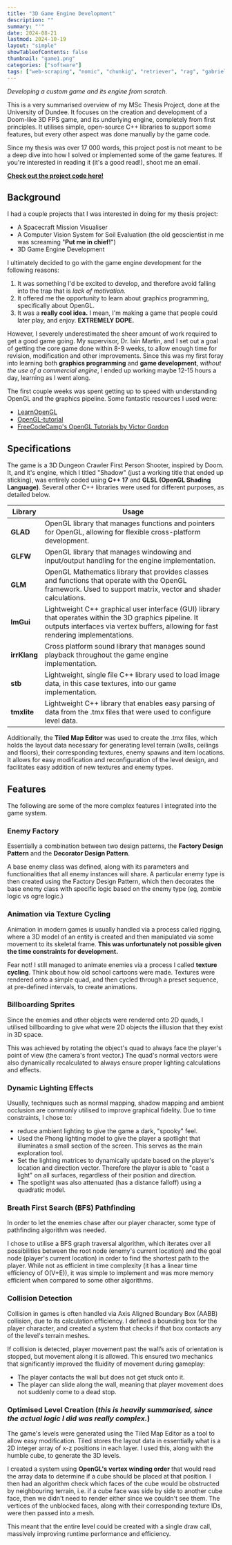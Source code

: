 ```yaml
---
title: "3D Game Engine Development"
description: ""
summary: "'"
date: 2024-08-21
lastmod: 2024-10-19
layout: "simple"
showTableofContents: false
thumbnail: "game1.png"
categories: ["software"]
tags: ["web-scraping", "nomic", "chunkig", "retriever", "rag", "gabriel-garcia-marquez", "llm", "langchain", "chromadb", "retrieval-augmented-generation", "ollama", "llama3-1", "llama3-2"]
---
```


*Developing a custom game and its engine from scratch.*

This is a very summarised overview of my MSc Thesis Project, done at the University of Dundee. It focuses on the creation and development of a Doom-like 3D FPS game, and its underlying engine, completely from first principles. It utilises simple, open-source C++ libraries to support some features, but every other aspect was done manually by the game code.

Since my thesis was over 17 000 words, this project post is not meant to be a deep dive into how I solved or implemented some of the game features. If you're interested in reading it (it's a good read!), shoot me an email.

**[Check out the project code here!](https://github.com/Varendraaa/Shadow)**

## Background

I had a couple projects that I was interested in doing for my thesis project:
- A Spacecraft Mission Visualiser 
- A Computer Vision System for Soil Evaluation (the old geoscientist in me was screaming "**Put me in chief!**")
- 3D Game Engine Development

I ultimately decided to go with the game engine development for the following reasons:
1. It was something I'd be excited to develop, and therefore avoid falling into the trap that is *lack of motivation.*
2. It offered me the opportunity to learn about graphics programming, specifically about OpenGL.
3. It was a **really cool idea.** I mean, I'm making a game that people could later play, and enjoy. **EXTREMELY DOPE.**

However, I severely underestimated the sheer amount of work required to get a good game going. My supervisor, Dr. Iain Martin, and I set out a goal of getting the core game done within 8-9 weeks, to allow enough time for revision, modification and other improvements. Since this was my first foray into learning both **graphics programming** and **game development**, *without the use of a commercial engine*, I ended up working maybe 12-15 hours a day, learning as I went along.

The first couple weeks was spent getting up to speed with understanding OpenGL and the graphics pipeline. Some fantastic resources I used were:
- [LearnOpenGL](https://learnopengl.com)
- [OpenGL-tutorial](https://www.opengl-tutorial.org/)
- [FreeCodeCamp's OpenGL Tutorials by Victor Gordon](https://www.youtube.com/watch?v=45MIykWJ-C4)


## Specifications

The game is a 3D Dungeon Crawler First Person Shooter, inspired by Doom. 
It, and it's engine, which I titled "Shadow" (just a working title that ended up sticking), was entirely coded using **C++ 17** and **GLSL (OpenGL Shading Language)**. Several other C++ libraries were used for different purposes, as detailed below.

| Library       | Usage |
| -----         | ----- |
| **GLAD**      | OpenGL library that manages functions and pointers for OpenGL, allowing for flexible cross-platform development.  |
| **GLFW**      | OpenGL library that manages windowing and input/output handling for the engine implementation.                    |
| **GLM**       | OpenGL Mathematics library that provides classes and functions that operate with the OpenGL framework. Used to support matrix, vector and shader calculations.                                                                                             |
| **ImGui**     | Lightweight C++ graphical user interface (GUI) library that operates within the 3D graphics pipeline. It outputs interfaces via vertex buffers, allowing for fast rendering implementations.                                                          |
| **irrKlang**  | Cross platform sound library that manages sound playback throughout the game engine implementation.                |
| **stb**       | Lightweight, single file C++ library used to load image data, in this case textures, into our game implementation.    |
| **tmxlite**   | Lightweight C++ library that enables easy parsing of data from the .tmx files that were used to configure level data. |

Additionally, the **Tiled Map Editor** was used to create the .tmx files, which holds the layout data necessary for generating level terrain (walls, ceilings and floors), their corresponding textures, enemy spawns and item locations. It allows for easy modification and reconfiguration of the level design, and facilitates easy addition of new textures and enemy types.

## Features
The following are some of the more complex features I integrated into the game system.

### Enemy Factory
Essentially a combination between two design patterns, the **Factory Design Pattern** and the **Decorator Design Pattern**. 

A base enemy class was defined, along with its parameters and functionalities that all enemy instances will share.
A particular enemy type is then created using the Factory Design Pattern, which then decorates the base enemy class with specific logic based on the enemy type (eg, zombie logic vs ogre logic.) 

### Animation via Texture Cycling
Animation in modern games is usually handled via a process called rigging, where a 3D model of an entity is created and then manipulated via some movement to its skeletal frame. **This was unfortunately not possible given the time constraints for development.**

Fear not! I still managed to animate enemies via a process I called **texture cycling**. Think about how old school cartoons were made. Textures were rendered onto a simple quad, and then cycled through a preset sequence, at pre-defined intervals, to create animations.

### Billboarding Sprites
Since the enemies and other objects were rendered onto 2D quads, I utilised billboarding to give what were 2D objects the iillusion that they exist in 3D space.

This was achieved by rotating the object's quad to always face the player's point of view (the camera's front vector.)
The quad's normal vectors were also dynamically recalculated to always ensure proper lighting calculations and effects.

### Dynamic Lighting Effects
Usually, techniques such as normal mapping, shadow mapping and ambient occlusion are commonly utilised to improve graphical fidelity.
Due to time constraints, I chose to:
- reduce ambient lighting to give the game a dark, "spooky" feel.
- Used the Phong lighting model to give the player a spotlight that illuminates a small section of the screen. This serves as the main exploration tool.
- Set the lighting matrices to dynamically update based on the player's location and direction vector. Therefore the player is able to "cast a light" on all surfaces, regardless of their position and direction.
- The spotlight was also attenuated (has a distance falloff) using a quadratic model.

###  Breath First Search (BFS) Pathfinding
In order to let the enemies chase after our player character, some type of pathfinding algorithm was needed. 
 
I chose to utilise a BFS graph traversal algorithm, which iterates over all possibilities between the root node (enemy's current location) and the goal node (player's current location) in order to find the shortest path to the player.
While not as efficient in time complexity (it has a linear time efficiency of O(V+E)), it was simple to implement and was more memory efficient when compared to some other algorithms.

### Collision Detection
Collision in games is often handled via Axis Aligned Boundary  Box (AABB) collision, due to its calculation efficiency.
I defined a bounding box for the player character, and created a system that checks if that box contacts any of the level's terrain meshes.

If collision is detected, player movement past the wall’s axis of orientation is stopped, but movement along it is allowed. This ensured two mechanics that significantly improved the fluidity of movement during gameplay:
- The player contacts the wall but does not get stuck onto it.
- The player can slide along the wall, meaning that player movement does not suddenly come to a dead stop.

###  Optimised Level Creation (*this is heavily summarised, since the actual logic I did was really complex.*)
The game's levels were generated using the Tiled Map Editor as a tool to allow easy modification. Tiled stores the layout data in essentially what is a 2D integer array of x-z positions in each layer. I used this, along with the humble cube, to generate the 3D levels.

I created a system using **OpenGL's vertex winding order** that would read the array data to determine if a cube should be placed at that position. I then had an algorithm check which faces of the cube would be obstructed by neighbouring terrain, i.e. if a cube face was side by side to another cube face, then we didn't need to render either since we couldn't see them.
The vertices of the unblocked faces, along with their corresponding texture IDs, were then passed into a mesh. 

This meant that the entire level could be created with a single draw call, massively improving runtime performance and efficiency.


